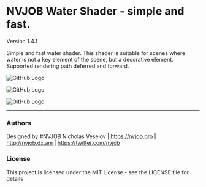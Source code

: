 # NVJOB Water Shader - simple and fast.

Version 1.4.1

Simple and fast water shader. This shader is suitable for scenes where water is not a key element of the scene, but a decorative element. Supported rendering path deferred and forward.

![GitHub Logo](https://lh3.googleusercontent.com/FtJ2jlK_x44Ck3H5dIm5bHzsuk6azmb74QTCctWrAeUFDp4qIpffIISW5XPfieR6ElYfVIZe3N4y1nUDQT_0h7fdsnezQ-DdNtj3lknTpXmQQij8PWPvVi-ZlQQut80Mb57H9s8nS8zT4U_v2MTGcQs51MJx1YKRPxtRrZAXEg7StUWvQooy3xSz4TP1hcgF-vpBE0w9Bvk9Vg5mnmAg4sbZOz708ZXYB2UL4jKxdTRLy3ImsYCt06mOMJ3Q7t33d_ZDqY-N19rim4ZQx59JhEEzcC5EfUpGK3qGesyq3uHGHIa9_L5A_P_5_2TOHcOi0JPF7dRK_sicEL4PQRduZLd2BMXDr3radFJl6ZjnC32i_UzL2F83jkOto9wA0hVIsDe0v27WwRGfgmNOh3nvC1kIul-0b3K-7ksj8tRtQYmOqXjM6PSbkfu99wl24bbbd8L-iybX8Qtxn9VwGgNFRh0ZcP7pCjzCeehA41f8EfonznvKs_ihKXeiexEyX1Y_HOCwVy-t0GITLln6UjjBPpMB_LxpEzQHF2u_hs_lwnKie2o6TR7T42BIq42mcmZb7_ucqzq7c_8k7EcffDN982fecqdWOfb3c77BfGAjtBiDybMEVSe20-WZL-goXbx9pdx2RVOqu2dLp_E7HJtVk1WvoqfxQc50o8mqeWqfVizpfOysCkLXKF9hJX6tQL1R26nROHM8Cqyy6A5vX8kE-9Is=w1636-h916-no)

![GitHub Logo](https://lh3.googleusercontent.com/YslObkHcSacVWd-8PWRIj3plwJFu_loHQiriS81Gy3fQZ3uukjBuK0EuOLlWEdaNKrq6BkEzDyGHvN6TvUwv1-HUhWlU4yuEhGazNyIoswIotVqF0DEa-WlZjKAHO0a5jG5XSa9MbZV3CkFYuBJzzXjpc0aXUC8HIcrPKRtiRvPEEOnmH5PTI956OFd8YZ82WvQNPa80wy1sDJDVBIAhMgadrw4JXJ6LME7VtX4-je97LBa7u6GXyzSTXD3xlARUemnQ48FLfqgibGWQJYSA7MKl39LPbFMMxSpIXRohw6ranmMbAXJP16MqbBOfLv1Xy2ERiMViMCem1nptIp6XRnXIZ5IUgyCgh84nXHCkRm4GG0eJJv66tYo6Z3dHy589TUkBDHlL3yrCcHx55E2WCwtVM91xAWhyCntxP31LBaV2hAkw4nKa0DPZWU545tX1IrvnXC7L231nnLOQrNYIpGRbG7T5MfqBGWQQeQulIIlOCgxCOc_OsUJQcTdEevlopCQTMPpHVrunO-Ht0NJpNBtb4j8wGNFTcl5tk3aq2lJfxk_WXbD88pSdwVloK3jDcVW2IZ5mnyB9IuK_bYRHyeSZ0t8oSewDKeUlbIOpoWUyNRN-6IA9oXqf3mBvTqsLz1KbLPfjW-JNvXv-OHfrnlpKzFLdX6X623GXz5hHZ3-DpseDZXj8D_bpJLFPwriUHgOZ8IRPv_lcHCgwF18Cmygu=w1636-h916-no)

![GitHub Logo](https://lh3.googleusercontent.com/zpGEbAfdPEVf2EJH4om8x7kGZik0Wl8xOl3SKyhm7bBmcT2S0SdUtiPlV-mBkHs7JXNI2Lu2JqUGx7-_G_eU4Qza4z2uWLYtH7PBH8JXzb4TLWZMqsSmRexXFqaeQJoJYL8Bp8StncFEDV8f6kjHz4zDtILshcVgWpwhWN8Z6I-nUq1Csu6FSmB-lnFCFLhDwglf_NZmQf9RQYSFjNWDBbiAqOT6c3rNAySAmHiGf5xija_0Rf0sVZu81wv64ZOP3Bmsh_e78l3i-lwhwj43G0F9fE6ZYETv_QkmpIHfMTBwKl7dNgXXOG8MOpJ-ua18VxDHp4-zp1qI0CLk5xsRvINxam3ROGUEARFvBh9Qm3nDOeNRE-U_ogePPEcpiZ0HXF-qS9-N4oDqUVp7wjCazbTdaYzDsBjSjyzXZdtl9A0BicG5JrI3HTpjuxkRLrjaQytmfUBcK1N9xTWSJcpS0WUoLo9R4ufOFMub6hsw-H1pfc3qL5vxP4FLDKFQ2eujsnSYKackT78w16uUpTdZhpPHFdZGDrXM8rizcrW0khThGC-OhN0yk0CjyvUShWRN9ikFZE1Mmv9UE8Oz7lBgf-gCZUL3OuUeCCEYSRkIgDaYxSwfTsGgtvGUrUCljRxMEIOBaPaNYjPCWKRgbWFOGt19I-5uItl1v3zfdLVu8ZIHYXhIf3ZNjUMPLMYnj_nB7ve7l1Q88Z9AgTvXAPNiLiEv=w383-h859-no)

------------------------------------

### Authors
Designed by #NVJOB Nicholas Veselov | https://nvjob.pro | http://nvjob.dx.am | https://twitter.com/nvjob

### License
This project is licensed under the MIT License - see the LICENSE file for details
